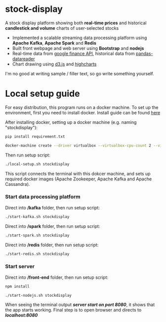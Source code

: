 # stock-display

A stock display platform showing both **real-time prices** and historical **candlestick and volume** charts of user-selected stocks 

 * Implemented a scalable streaming data processing platform using **Apache Kafka**, **Apache Spark** and **Redis**
 * Built front webpage and web server using **Bootstrap** and **nodejs**
 * Real-time data from [google finance API](https://pypi.python.org/pypi/googlefinance), historical data from [pandas-datareader](https://pandas-datareader.readthedocs.io/en/latest/)
 * Chart drawing using [d3.js](https://d3js.org/) and [highcharts](https://www.hhighcharts.com)


I'm no good at writing sample / filler text, so go write something yourself.


# Local setup guide

For easy distribution, this program runs on a docker machine. To set up the environment, first you need to install docker. Install guide can be found [here](https://docs.docker.com/docker-for-mac/install/)

After installing docker, setting up a docker machine (e.g. naming "stockdisplay"):

```sh
pip install requirement.txt

docker-machine create --driver virtualbox --virtualbox-cpu-count 2 --virtualbox-memory 2048 stockdisplay
```

Then run setup script:

```sh
./local-setup.sh stockdisplay
```

This script connects the terminal with this dokcer machine, and sets up required docker images (Apache Zookeeper, Apache Kafka and Apache Cassandra).


### Start data processing platform

Direct into **/kafka** folder, then run setup script:

```sh
./start-kafka.sh stockdisplay
```

Direct into **/spark** folder, then run setup script:

```sh
./start-spark.sh stockdisplay
```

Direct into **/redis** folder, then run setup script:

```sh
./start-redis.sh stockdisplay
```

### Start server

Direct into **/front-end** folder, then run setup script:

```sh
npm install

./start-nodejs.sh stockdisplay
```

When seeing the terminal output ***server start on port 8080***, it shows that the app starts working. Final step is to open browser and directs to ***localhost:8080***

